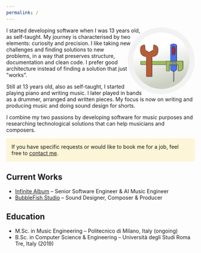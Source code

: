 ```yaml
---
permalink: /
---
```


<style>
.callout {
	background: rgba(255, 203, 0, 0.15);
	padding: 1em;
}

.tools-logo {
	display: block;
	border-radius: 50%;
	box-shadow: 0 0 5px #BBB;
	float: right;
	width: 12em;
	padding: 1em;
	shape-outside: circle();
	box-shadow: none;
	background-color: #f2f2f2;
	max-width: 30%;
}

@media print {
	.tools-logo {
		display: none;
	}
}
</style>

<img src="assets/img/tools.png" class="tools-logo" title="My Universal Logo" alt="Matteo's Logo, a clip-art depicting three hardware tools: a wrench, a caliber and a screwdriver, forming the shape of an uppercase H, with a white gradient background.">

I started developing software when I was 13 years old, as self-taught. My journey is characterised by two elements: curiosity and precision. I like taking new challenges and finding solutions to new problems, in a way that preserves structure, documentation and clean code. I prefer good architecture instead of finding a solution that just "works".

Still at 13 years old, also as self-taught, I started playing piano and writing music. I later played in bands as a drummer, arranged and written pieces. My focus is now on writing and producing music and doing sound design for shorts.

I combine my two passions by developing software for music purposes and researching technological solutions that can help musicians and composers.

<div class="callout">
<span class="fas fa-fw fa-envelope"></span>
If you have specific requests or would like to book me for a job, feel free to <a href="mailto:matteo@teobe.net">contact me</a>.
</div>

Current Works
-------------

- [Infinite Album](https://www.infinitealbum.io/) – Senior Software Engineer & AI Music Engineer
- [BubbleFish Studio](https://bubblefish.studio) – Sound Designer, Composer & Producer

Education
---------

- M.Sc. in Music Engineering – Politecnico di Milano, Italy (ongoing)
- B.Sc. in Computer Science & Engineering – Università degli Studi Roma Tre, Italy (2019)
